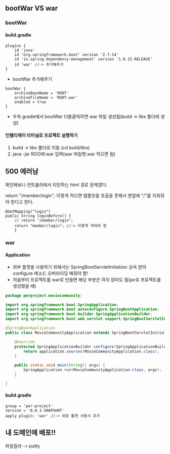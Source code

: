 ## bootWar VS war

### bootWar

#### build.gradle
```
plugins {
	id 'java'
	id 'org.springframework.boot' version '2.7.14'
	id 'io.spring.dependency-management' version '1.0.15.RELEASE'
	id 'war' //-> 추가해주기  
}
```

* bootWar 추가해주기  

```
bootWar {
	archiveBaseName = 'ROOT'
	archiveFileName = 'ROOT.war'
	enabled = true
}
```

* 우측 gradle에서 bootWar 더블클릭하면 war 파일 생성됨(build -> libs 폴더에 생성)

#### 인텔리제이 터미널로 프로젝트 실행하기
1. build -> libs 폴더로 이동 (cd build/libs)
2. java -jar ROOW.war 입력(war 파일명.war 적으면 됨)

## 500 에러남
확인해보니 컨트롤러에서 리턴하는 html 경로 문제였다. 

return "/member/login"; 이렇게 적으면 템플릿을 호출을 못해서 맨앞에 "/"를 지워줘야 한다고 한다.

```
@GetMapping("login")
public String loginBefore() {
    // return "/member/login";
    return "member/login"; //-> 이렇게 적어야 함
    }
```


### war

#### Application 

* 외부 톰캣을 사용하기 위해서는 SpringBootServletInitializer 상속 받아 configure 메소드 오버라이딩 해줘야 함!
* 처음부터 프로젝트를 war로 만들면 해당 부분은 하지 않아도 됨(jar로 프로젝트를 생성했을 때)

```java
package perproject.moviecommunity;

import org.springframework.boot.SpringApplication;
import org.springframework.boot.autoconfigure.SpringBootApplication;
import org.springframework.boot.builder.SpringApplicationBuilder;
import org.springframework.boot.web.servlet.support.SpringBootServletInitializer;

@SpringBootApplication
public class MovieCommunityApplication extends SpringBootServletInitializer {

	@Override
	protected SpringApplicationBuilder configure(SpringApplicationBuilder application) {
		return application.sources(MovieCommunityApplication.class);
	}

	public static void main(String[] args) {
		SpringApplication.run(MovieCommunityApplication.class, args);
	}

}
```

#### build.gradle

```
group = 'per-project'
version = '0.0.1-SNAPSHOT'
apply plugin: 'war' //-> 외장 톰캣 사용시 추가
```

## 내 도메인에 배포!!
파일질라 -> putty 